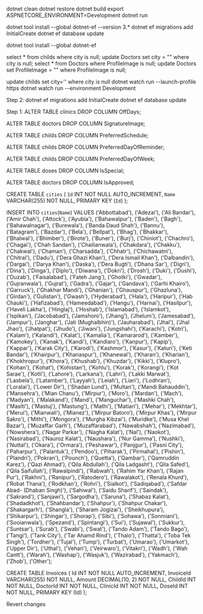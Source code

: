 dotnet clean
dotnet restore
dotnet build
export ASPNETCORE_ENVIRONMENT=Development
dotnet run

dotnet tool install --global dotnet-ef --version 3.\*
dotnet ef migrations add InitialCreate
dotnet ef database update

dotnet tool install --global dotnet-ef

select * from childs where city is null;
update Doctors set city = "" where city is null;
select * from Doctors where ProfileImage is null;
update Doctors set ProfileImage = "" where ProfileImage is null;

update childs set city='' where city is null
dotnet watch run --launch-profile https
dotnet watch run --environment Development

Step 2:
dotnet ef migrations add InitialCreate
dotnet ef database update

Step 1: 
ALTER TABLE clinics
DROP COLUMN OffDays;

ALTER TABLE doctors
DROP COLUMN SignatureImage;

ALTER TABLE childs
DROP COLUMN PreferredSchedule;

ALTER TABLE childs
DROP COLUMN PreferredDayOfReminder;

ALTER TABLE childs
DROP COLUMN PreferredDayOfWeek;

ALTER TABLE doses
DROP COLUMN IsSpecial;

ALTER TABLE doctors
DROP COLUMN IsApproved;






CREATE TABLE `cities` (
  `Id` INT NOT NULL AUTO_INCREMENT,
  `Name` VARCHAR(255) NOT NULL,
  PRIMARY KEY (`Id`)
);

 INSERT INTO `cities`(`Name`) VALUES ('Abbottabad'), ('Adezai'), ('Ali Bandar'), ('Amir Chah'), ('Attock'), ('Ayubia'), ('Bahawalpur'), ('Baden'), ('Bagh'), ('Bahawalnagar'), ('Burewala'), ('Banda Daud Shah'), ('Bannu'), ('Batagram'), ('Bazdar'), ('Bela'), ('Bellpat'), ('Bhag'), ('Bhakkar'), ('Bhalwal'), ('Bhimber'), ('Birote'), ('Buner'), ('Burj'), ('Chiniot'), ('Chachro'), ('Chagai'), ('Chah Sandan'), ('Chailianwala'), ('Chakdara'), ('Chakku'), ('Chakwal'), ('Chaman'), ('Charsadda'), ('Chhatr'), ('Chichawatni'), ('Chitral'), ('Dadu'), ('Dera Ghazi Khan'), ('Dera Ismail Khan'), ('Dalbandin'), ('Dargai'), ('Darya Khan'), ('Daska'), ('Dera Bugti'), ('Dhana Sar'), ('Digri'), ('Dina'), ('Dinga'), ('Diplo'), ('Diwana'), ('Dokri'), ('Drosh'), ('Duki'), ('Dushi'), ('Duzab'), ('Faisalabad'), ('Fateh Jang'), ('Ghotki'), ('Gwadar'), ('Gujranwala'), ('Gujrat'), ('Gadra'), ('Gajar'), ('Gandava'), ('Garhi Khairo'), ('Garruck'), ('Ghakhar Mandi'), ('Ghanian'), ('Ghauspur'), ('Ghazluna'), ('Girdan'), ('Gulistan'), ('Gwash'), ('Hyderabad'), ('Hala'), ('Haripur'), ('Hab Chauki'), ('Hafizabad'), ('Hameedabad'), ('Hangu'), ('Harnai'), ('Hasilpur'), ('Haveli Lakha'), ('Hinglaj'), ('Hoshab'), ('Islamabad'), ('Islamkot'), ('Ispikan'), ('Jacobabad'), ('Jamshoro'), ('Jhang'), ('Jhelum'), ('Jamesabad'), ('Jampur'), ('Janghar'), ('Jati (Mughalbhin)'), ('Jauharabad'), ('Jhal'), ('Jhal Jhao'), ('Jhatpat'), ('Jhudo'), ('Jiwani'), ('Jungshahi'), ('Karachi'), ('Kotri'), ('Kalam'), ('Kalandi'), ('Kalat'), ('Kamalia'), ('Kamararod'), ('Kamber'), ('Kamokey'), ('Kanak'), ('Kandi'), ('Kandiaro'), ('Kanpur'), ('Kapip'), ('Kappar'), ('Karak City'), ('Karodi'), ('Kashmor'), ('Kasur'), ('Katuri'), ('Keti Bandar'), ('Khairpur'), ('Khanaspur'), ('Khanewal'), ('Kharan'), ('Kharian'), ('Khokhropur'), ('Khora'), ('Khushab'), ('Khuzdar'), ('Kikki'), ('Klupro'), ('Kohan'), ('Kohat'), ('Kohistan'), ('Kohlu'), ('Korak'), ('Korangi'), ('Kot Sarae'), ('Kotli'), ('Lahore'), ('Larkana'), ('Lahri'), ('Lakki Marwat'), ('Lasbela'), ('Latamber'), ('Layyah'), ('Leiah'), ('Liari'), ('Lodhran'), ('Loralai'), ('Lower Dir'), ('Shadan Lund'), ('Multan'), ('Mandi Bahauddin'), ('Mansehra'), ('Mian Chanu'), ('Mirpur'), ('Moro'), ('Mardan'), ('Mach'), ('Madyan'), ('Malakand'), ('Mand'), ('Manguchar'), ('Mashki Chah'), ('Maslti'), ('Mastuj'), ('Mastung'), ('Mathi'), ('Matiari'), ('Mehar'), ('Mekhtar'), ('Merui'), ('Mianwali'), ('Mianez'), ('Mirpur Batoro'), ('Mirpur Khas'), ('Mirpur Sakro'), ('Mithi'), ('Mongora'), ('Murgha Kibzai'), ('Muridke'), ('Musa Khel Bazar'), ('Muzaffar Garh'), ('Muzaffarabad'), ('Nawabshah'), ('Nazimabad'), ('Nowshera'), ('Nagar Parkar'), ('Nagha Kalat'), ('Nal'), ('Naokot'), ('Nasirabad'), ('Nauroz Kalat'), ('Naushara'), ('Nur Gamma'), ('Nushki'), ('Nuttal'), ('Okara'), ('Ormara'), ('Peshawar'), ('Panjgur'), ('Pasni City'), ('Paharpur'), ('Palantuk'), ('Pendoo'), ('Piharak'), ('Pirmahal'), ('Pishin'), ('Plandri'), ('Pokran'), ('Pounch'), ('Quetta'), ('Qambar'), ('Qamruddin Karez'), ('Qazi Ahmad'), ('Qila Abdullah'), ('Qila Ladgasht'), ('Qila Safed'), ('Qila Saifullah'), ('Rawalpindi'), ('Rabwah'), ('Rahim Yar Khan'), ('Rajan Pur'), ('Rakhni'), ('Ranipur'), ('Ratodero'), ('Rawalakot'), ('Renala Khurd'), ('Robat Thana'), ('Rodkhan'), ('Rohri'), ('Sialkot'), ('Sadiqabad'), ('Safdar Abad- (Dhaban Singh)'), ('Sahiwal'), ('Saidu Sharif'), ('Saindak'), ('Sakrand'), ('Sanjawi'), ('Sargodha'), ('Saruna'), ('Shabaz Kalat'), ('Shadadkhot'), ('Shahbandar'), ('Shahpur'), ('Shahpur Chakar'), ('Shakargarh'), ('Shangla'), ('Sharam Jogizai'), ('Sheikhupura'), ('Shikarpur'), ('Shingar'), ('Shorap'), ('Sibi'), ('Sohawa'), ('Sonmiani'), ('Sooianwala'), ('Spezand'), ('Spintangi'), ('Sui'), ('Sujawal'), ('Sukkur'), ('Suntsar'), ('Surab'), ('Swabi'), ('Swat'), ('Tando Adam'), ('Tando Bago'), ('Tangi'), ('Tank City'), ('Tar Ahamd Rind'), ('Thalo'), ('Thatta'), ('Toba Tek Singh'), ('Tordher'), ('Tujal'), ('Tump'), ('Turbat'), ('Umarao'), ('Umarkot'), ('Upper Dir'), ('Uthal'), ('Vehari'), ('Veirwaro'), ('Vitakri'), ('Wadh'), ('Wah Cantt'), ('Warah'), ('Washap'), ('Wasjuk'), ('Wazirabad'), ('Yakmach'), ('Zhob'), ('Other'); 


CREATE TABLE Invoices (
    Id INT NOT NULL AUTO_INCREMENT,
    InvoiceId VARCHAR(255) NOT NULL,
    Amount DECIMAL(10, 2) NOT NULL,
    ChildId INT NOT NULL,
    DoctorId INT NOT NULL,
    ClinicId INT NOT NULL,
    DoseId INT NOT NULL,
    PRIMARY KEY (Id)
);

Revert changes 